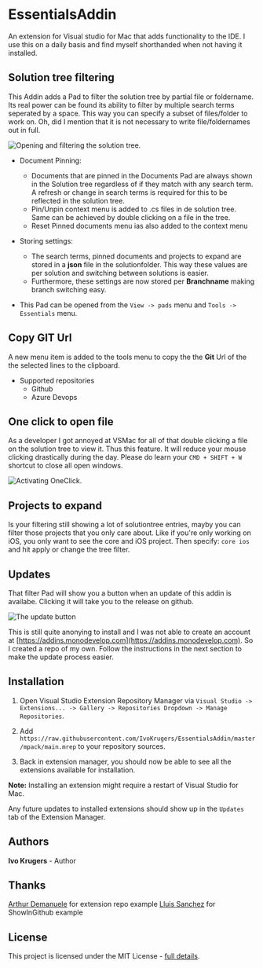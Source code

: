 # EssentialsAddin
An extension for Visual studio for Mac that adds functionality to the IDE. I use this on a daily basis and find myself shorthanded when not having it installed.

## Solution tree filtering

This Addin adds a Pad to filter the solution tree by partial file or foldername. Its real power can be found its ability to filter by multiple search terms seperated by a space. This way you can specify a subset of files/folder to work on. Oh, did I mention that it is not necessary to write file/foldernames out in full.

![Opening and filtering the solution tree.](/Art/Demo1_low_640.gif)

- Document Pinning:
  - Documents that are pinned in the Documents Pad are always shown in the Solution tree regardless of if they match with any search term. A refresh or change in search terms is required for this to be reflected in the solution tree.
  - Pin/Unpin context menu is added to .cs files in de solution tree. Same can be achieved by double clicking on a file in the tree.
  - Reset Pinned documents menu ias also added to the context menu

- Storing settings:
  - The search terms, pinned documents and projects to expand are stored in a **json** file in the solutionfolder. This way these values are per solution and switching between solutions is easier. 
  - Furthermore, these settings are now stored per **Branchname** making branch switching easy.

- This Pad can be opened from the `View -> pads` menu and `Tools -> Essentials` menu.

## Copy GIT Url

A new menu item is added to the tools menu to copy the the **Git** Url of the the selected lines to the clipboard.
- Supported repositories
  - Github
  - Azure Devops

## One click to open file

As a developer I got annoyed at VSMac for all of that double clicking a file on the solution tree to view it. Thus this feature. It will reduce your mouse clicking drastically during the day. Please do learn your `CMD + SHIFT + W` shortcut to close all open windows.

![Activating OneClick.](/Art/Demo2_low_640.gif)


## Projects to expand

Is your filtering still showing a lot of solutiontree entries, mayby you can filter those projects that you only care about. Like if you're only working on iOS, you only want to see the core and iOS project. Then specify: `core ios` and hit apply or change the tree filter.


<!--
## Installation

1. Download `.mpack` file from [Releases](https://github.com/IvoKrugers/EssentialsAddin/releases)

2. Go to the Extension manager via menu `Preferences -> Extensions` and use the "Install from File" button to install

3. Close Visual studio and re-open it.

The filter pad can be opened from the `Tools -> Essentials` or `View -> Pads` menu

If you have a previous version installed, uninstall it first, close Visual studio and re-open the app before installing the new version.
-->

## Updates

That filter Pad will show you a button when an update of this addin is availabe. Clicking it will take you to the release on github.

![The update button](/Art/UpdateButton.png)

This is still quite anonying to install and I was not able to create an account at [https://addins.monodevelop.com](https://addins.monodevelop.com). So I created a repo of my own. Follow the instructions in the next section to make the update process easier. 

## Installation

1. Open Visual Studio Extension Repository Manager via `Visual Studio -> Extensions... -> Gallery -> Repositories Dropdown -> Manage Repositories`.

2. Add `https://raw.githubusercontent.com/IvoKrugers/EssentialsAddin/master/mpack/main.mrep` to your repository sources.

3. Back in extension manager, you should now be able to see all the extensions available for installation.

**Note:** Installing an extension might require a restart of Visual Studio for Mac.

Any future updates to installed extensions should show up in the `Updates` tab of the Extension Manager.

<!--
## Terminal

Wanna install it from commandline? Dowload the mpack file and run the following instruction in the Terminal app.

```"/Applications/Visual Studio (Preview).app/Contents/MacOS/vstool" setup install ~/Downloads/EssentialsAddin.EssentialsAddin_1.7.13.mpack ```

Please make sure the location and filename of the dowloaded mpack file are correctly put in the instruction.
-->
## Authors

**Ivo Krugers** - Author

## Thanks
[Arthur Demanuele](https://github.com/ademanuele) for extension repo example
[Lluis Sanchez](https://github.com/slluis) for ShowInGithub example

## License

This project is licensed under the MIT License - [full details](LICENSE).
